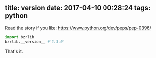 title: __version__
date: 2017-04-10 00:28:24
tags: python
---
Read the story if you like:
https://www.python.org/dev/peps/pep-0396/
```python
import bzrlib
bzrlib.__version__ #'2.3.0'
```
That's it.